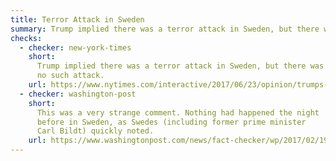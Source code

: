 ```yaml
---
title: Terror Attack in Sweden
summary: Trump implied there was a terror attack in Sweden, but there was no such attack.
checks:
  - checker: new-york-times
    short:
      Trump implied there was a terror attack in Sweden, but there was
      no such attack.
    url: https://www.nytimes.com/interactive/2017/06/23/opinion/trumps-lies.html
  - checker: washington-post
    short:
      This was a very strange comment. Nothing had happened the night
      before in Sweden, as Swedes (including former prime minister
      Carl Bildt) quickly noted.
    url: https://www.washingtonpost.com/news/fact-checker/wp/2017/02/19/fact-checking-president-trumps-rally-in-florida/
---
```

